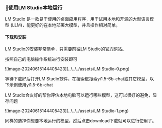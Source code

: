 ### 🌟使用LM Studio本地运行

LM Studio 是一款易于使用的桌面应用程序，用于试用本地和开源的大型语言模型 (LLM)，能更好的在本地部署大模型，并且操作相对简单。

#### 下载和安装

LM Studio的安装非常简单，只需要前往LM Studio的[官方网站](https://lmstudio.ai/)。

按照自己的电脑操作系统进行安装即可

![image-20240615144405423](../../../assets/LM Studio-0.png)

等待下载好后打开LM Studio软件，在搜索框搜索yi1.5-6b-chat或其它模型，以下示例使用yi1.5-6b-chat

LM Studio会友好的帮你评估本地电脑可以运行哪些模型，这可以很好的避免，显存问题

![image-20240615144405423](../../../assets/LM Studio-1.png)

同样的选择你想要本地运行的模型，然后点击download下载就可以进行使用了。